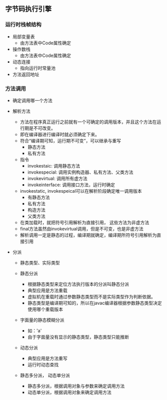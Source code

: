 ## 字节码执行引擎

### 运行时栈帧结构
 * 局部变量表
   + 由方法表中Code属性确定
 * 操作数栈
   + 由方法表中Code属性确定
 * 动态连接
   + 指向运行时常量池
 * 方法返回地址
 
### 方法调用
 * 确定调用哪一个方法
 * 解析方法
   + 方法在程序真正运行之前就有一个可确定的调用版本，并且这个方法在运行期是不可改变。
   + 即在编译器进行编译时就必须确定下来。
   + 符合“编译期可知，运行期不可变”，可以继承与重写
     - 静态方法
     - 私有方法
   + 指令
     - invokestaic: 调用静态方法
     - invokespecial: 调用实例构造器、私有方法、父类方法
     - invokevirtual: 调用所有虚方法
     - invokeinterface: 调用接口方法，运行时确定
   + invokestatic, invokespeical可以在解析阶段确定唯一调用版本
     - 有静态方法
     - 私有方法
     - 构造方法
     - 父类方法
   + 在类加载时，就把符号引用解析为直接引用， 这些方法为非虚方法
   + final方法虽然由invokevirtual调用，但是不可变，也是非虚方法
   + 解析调用一定是静态的过程，编译期就确定，编译期所符号引用解析为直接引用
   
 * 分派
   + 静态类型、实际类型
   + 静态分派
     - 根据静态类型来定位方法执行版本的分派叫静态分派
     - 典型应用是方法重载
     - 虚拟机在重载时通过参数静态类型而不是实际类型作为判断依据。
     - 静态类型是编译期可知的，所以在javac编译器根据参数静态类型决定使用哪个重载版本
   + 字面量的静态模糊分派
     - 如：'a'
     - 由于字面量没有显示的静态类型，静态类型只能推断
   
   + 动态分派
     - 典型应用是方法重写
     - 运行时动态查找
 
   + 静态多分派， 动态单分派
     - 静态多分派，根据调用对象与参数来确定调用方法
     - 动态单分派，根据调用对象来确定调用方法